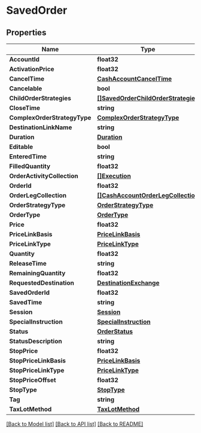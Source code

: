 # SavedOrder

## Properties

Name | Type | Description | Notes
------------ | ------------- | ------------- | -------------
**AccountId** | **float32** |  | [optional] 
**ActivationPrice** | **float32** |  | [optional] 
**CancelTime** | [**CashAccountCancelTime**](CashAccount_cancelTime.md) |  | [optional] 
**Cancelable** | **bool** |  | [optional] 
**ChildOrderStrategies** | [**[]SavedOrderChildOrderStrategies**](SavedOrder_childOrderStrategies.md) |  | [optional] 
**CloseTime** | **string** |  | [optional] 
**ComplexOrderStrategyType** | [**ComplexOrderStrategyType**](ComplexOrderStrategyType.md) |  | [optional] 
**DestinationLinkName** | **string** |  | [optional] 
**Duration** | [**Duration**](Duration.md) |  | [optional] 
**Editable** | **bool** |  | [optional] 
**EnteredTime** | **string** |  | [optional] 
**FilledQuantity** | **float32** |  | [optional] 
**OrderActivityCollection** | [**[]Execution**](Execution.md) |  | [optional] 
**OrderId** | **float32** |  | [optional] 
**OrderLegCollection** | [**[]CashAccountOrderLegCollection**](CashAccount_orderLegCollection.md) |  | [optional] 
**OrderStrategyType** | [**OrderStrategyType**](OrderStrategyType.md) |  | [optional] 
**OrderType** | [**OrderType**](OrderType.md) |  | [optional] 
**Price** | **float32** |  | [optional] 
**PriceLinkBasis** | [**PriceLinkBasis**](PriceLinkBasis.md) |  | [optional] 
**PriceLinkType** | [**PriceLinkType**](PriceLinkType.md) |  | [optional] 
**Quantity** | **float32** |  | [optional] 
**ReleaseTime** | **string** |  | [optional] 
**RemainingQuantity** | **float32** |  | [optional] 
**RequestedDestination** | [**DestinationExchange**](DestinationExchange.md) |  | [optional] 
**SavedOrderId** | **float32** |  | [optional] 
**SavedTime** | **string** |  | [optional] 
**Session** | [**Session**](Session.md) |  | [optional] 
**SpecialInstruction** | [**SpecialInstruction**](SpecialInstruction.md) |  | [optional] 
**Status** | [**OrderStatus**](OrderStatus.md) |  | [optional] 
**StatusDescription** | **string** |  | [optional] 
**StopPrice** | **float32** |  | [optional] 
**StopPriceLinkBasis** | [**PriceLinkBasis**](PriceLinkBasis.md) |  | [optional] 
**StopPriceLinkType** | [**PriceLinkType**](PriceLinkType.md) |  | [optional] 
**StopPriceOffset** | **float32** |  | [optional] 
**StopType** | [**StopType**](StopType.md) |  | [optional] 
**Tag** | **string** |  | [optional] 
**TaxLotMethod** | [**TaxLotMethod**](TaxLotMethod.md) |  | [optional] 

[[Back to Model list]](../README.md#documentation-for-models) [[Back to API list]](../README.md#documentation-for-api-endpoints) [[Back to README]](../README.md)


